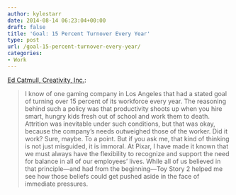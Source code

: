 ```yaml
---
author: kylestarr
date: 2014-08-14 06:23:04+00:00
draft: false
title: 'Goal: 15 Percent Turnover Every Year'
type: post
url: /goal-15-percent-turnover-every-year/
categories:
- Work
---
```


[Ed Catmull, Creativity, Inc.](https://itunes.apple.com/WebObjects/MZStore.woa/wa/viewBook?id=733503589):

> I know of one gaming company in Los Angeles that had a stated goal of turning over 15 percent of its workforce every year. The reasoning behind such a policy was that productivity shoots up when you hire smart, hungry kids fresh out of school and work them to death. Attrition was inevitable under such conditions, but that was okay, because the company’s needs outweighed those of the worker. Did it work? Sure, maybe. To a point. But if you ask me, that kind of thinking is not just misguided, it is immoral. At Pixar, I have made it known that we must always have the flexibility to recognize and support the need for balance in all of our employees’ lives. While all of us believed in that principle—and had from the beginning—Toy Story 2 helped me see how those beliefs could get pushed aside in the face of immediate pressures.
